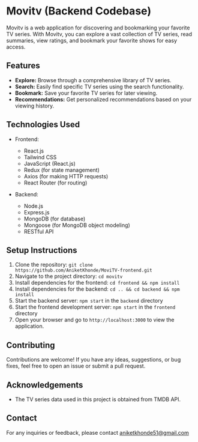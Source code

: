 # Movitv (Backend Codebase)

Movitv is a web application for discovering and bookmarking your favorite TV series. With Movitv, you can explore a vast collection of TV series, read summaries, view ratings, and bookmark your favorite shows for easy access.

## Features

- **Explore:** Browse through a comprehensive library of TV series.
- **Search:** Easily find specific TV series using the search functionality.
- **Bookmark:** Save your favorite TV series for later viewing.
- **Recommendations:** Get personalized recommendations based on your viewing history.

## Technologies Used

- Frontend:
  - React.js
  - Tailwind CSS
  - JavaScript (React.js)
  - Redux (for state management)
  - Axios (for making HTTP requests)
  - React Router (for routing)

- Backend:
  - Node.js
  - Express.js
  - MongoDB (for database)
  - Mongoose (for MongoDB object modeling)
  - RESTful API

## Setup Instructions

1. Clone the repository: `git clone https://github.com/AniketKhonde/MoviTV-frontend.git`
2. Navigate to the project directory: `cd movitv`
3. Install dependencies for the frontend: `cd frontend && npm install`
4. Install dependencies for the backend: `cd .. && cd backend && npm install`
5. Start the backend server: `npm start` in the `backend` directory
6. Start the frontend development server: `npm start` in the `frontend` directory
7. Open your browser and go to `http://localhost:3000` to view the application.

## Contributing

Contributions are welcome! If you have any ideas, suggestions, or bug fixes, feel free to open an issue or submit a pull request.


## Acknowledgements

- The TV series data used in this project is obtained from TMDB API.

## Contact

For any inquiries or feedback, please contact aniketkhonde51@gmail.com
